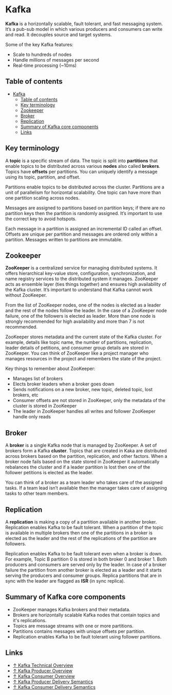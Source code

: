 # Kafka

**Kafka** is a horizontally scalable, fault tolerant, and fast messaging system. It’s a pub-sub model in which various producers and consumers can write and read. It decouples source and target systems. 

Some of the key Kafka features:

- Scale to hundreds of nodes
- Handle millions of messages per second
- Real-time processing (~10ms)

## Table of contents

- [Kafka](#kafka)
  - [Table of contents](#table-of-contents)
  - [Key terminology](#key-terminology)
  - [Zookeeper](#zookeeper)
  - [Broker](#broker)
  - [Replication](#replication)
  - [Summary of Kafka core components](#summary-of-kafka-core-components)
  - [Links](#links)

## Key terminology

A **topic** is a specific stream of data. The topic is split into **partitions** that enable topics to be distributed across various **nodes** also called **brokers**. Topics have **offsets** per partitions. You can uniquely identify a message using its topic, partition, and offset.

Partitions enable topics to be distributed across the cluster. Partitions are a unit of parallelism for horizontal scalability. One topic can have more than one partition scaling across nodes.

Messages are assigned to partitions based on partition keys; if there are no partition keys then the partition is randomly assigned. It’s important to use the correct key to avoid hotspots.

Each message in a partition is assigned an incremental ID called an offset. Offsets are unique per partition and messages are ordered only within a partition. Messages written to partitions are immutable.

## Zookeeper

**ZooKeeper** is a centralized service for managing distributed systems. It offers hierarchical key-value store, configuration, synchronization, and name registry services to the distributed system it manages. ZooKeeper acts as ensemble layer (ties things together) and ensures high availability of the Kafka cluster. It’s important to understand that Kafka cannot work without ZooKeeper.

From the list of ZooKeeper nodes, one of the nodes is elected as a leader and the rest of the nodes follow the leader. In the case of a ZooKeeper node failure, one of the followers is elected as leader. More than one node is strongly recommended for high availability and more than 7 is not recommended.

ZooKeeper stores metadata and the current state of the Kafka cluster. For example, details like topic name, the number of partitions, replication, leader details of petitions, and consumer group details are stored in ZooKeeper. You can think of ZooKeeper like a project manager who manages resources in the project and remembers the state of the project.

Key things to remember about ZooKeeper:

- Manages list of brokers
- Elects broker leaders when a broker goes down
- Sends notifications on a new broker, new topic, deleted topic, lost brokers, etc
- Consumer offsets are not stored in ZooKeeper, only the metadata of the cluster is stored in ZooKeeper
- The leader in ZooKeeper handles all writes and follower ZooKeeper handle only reads

## Broker

A **broker** is a single Kafka node that is managed by ZooKeeper. A set of brokers form a Kafka **cluster**. Topics that are created in Kaka are distributed across brokers based on the partition, replication, and other factors. When a broker node fails based on the state stored in ZooKeeper it automatically rebalances the cluster and if a leader partition is lost then one of the follower petitions is elected as the leader.

You can think of a broker as a team leader who takes care of the assigned tasks. If a team lead isn’t available then the manager takes care of assigning tasks to other team members.

## Replication

A **replication** is making a copy of a partition available in another broker. Replication enables Kafka to be fault tolerant. When a partition of the topic is available in multiple brokers then one of the partitions in a broker is elected as the leader and the rest of the replications of the partition are followers.

Replication enables Kafka to be fault tolerant even when a broker is down. For example, Topic B partition 0 is stored in both broker 0 and broker 1. Both producers and consumers are served only by the leader. In case of a broker failure the partition from another broker is elected as a leader and it starts serving the producers and consumer groups. Replica partitions that are in sync with the leader are flagged as **ISR** (in sync replica).

## Summary of Kafka core components

- ZooKeeper manages Kafka brokers and their metadata.
- Brokers are horizontally scalable Kafka nodes that contain topics and it's replications.
- Topics are message streams with one or more partitions.
- Partitions contains messages with unique offsets per partition.
- Replication enables Kafka to be fault tolerant using follower partitions.

## Links

- [↑ Kafka Technical Overview](https://dzone.com/articles/kafka-technical-overview)
- [↑ Kafka Producer Overview](https://dzone.com/articles/kafka-producer-overview)
- [↑ Kafka Consumer Overview](https://dzone.com/articles/kafka-consumer-overview)
- [↑ Kafka Producer Delivery Semantics](https://dzone.com/articles/kafka-producer-delivery-semantics)
- [↑ Kafka Consumer Delivery Semantics](https://dzone.com/articles/kafka-consumer-delivery-semantics)
